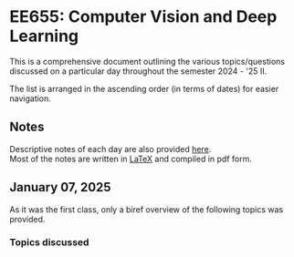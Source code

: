 # EE655: Computer Vision and Deep Learning

This is a comprehensive document outlining the various topics/questions discussed on a particular day throughout the semester 2024 - '25 II.

The list is arranged in the ascending order (in terms of dates) for easier navigation.

## Notes

Descriptive notes of each day are also provided [here]().  
Most of the notes are written in [LaTeX](https://www.latex-project.org/) and compiled in pdf form.

<!--TODO: Add Notes-->

## January 07, 2025

As it was the first class, only a biref overview of the following topics was provided.

### Topics discussed

<!--TODO-->